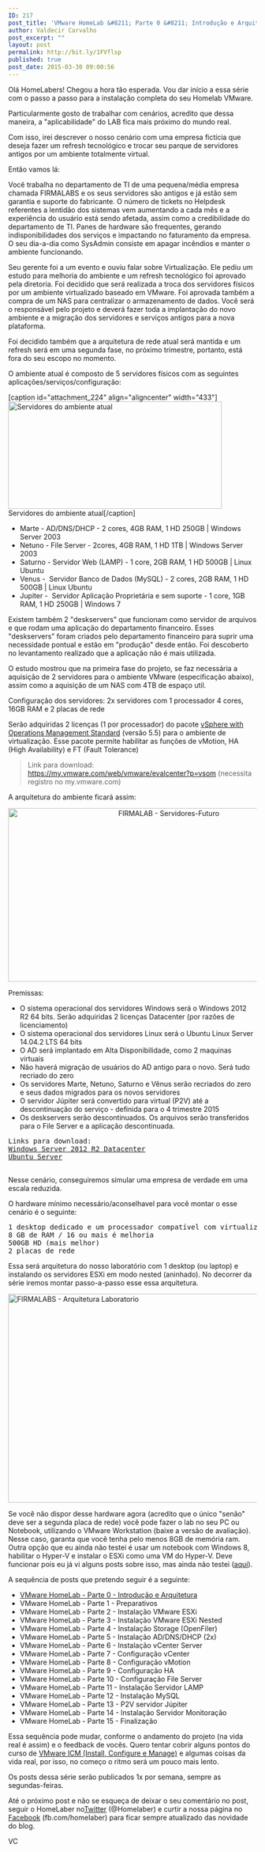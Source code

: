 ```yaml
---
ID: 217
post_title: 'VMware HomeLab &#8211; Parte 0 &#8211; Introdução e Arquitetura'
author: Valdecir Carvalho
post_excerpt: ""
layout: post
permalink: http://bit.ly/1FVflsp
published: true
post_date: 2015-03-30 09:00:56
---
```

Olá HomeLabers! Chegou a hora tão esperada. Vou dar início a essa série com o passo a passo para a instalação completa do seu Homelab VMware.

Particularmente gosto de trabalhar com cenários, acredito que dessa maneira, a "aplicabilidade" do LAB fica mais próximo do mundo real.

Com isso, irei descrever o nosso cenário com uma empresa fictícia que deseja fazer um refresh tecnológico e trocar seu parque de servidores antigos por um ambiente totalmente virtual.

Então vamos lá:

Você trabalha no departamento de TI de uma pequena/média empresa chamada FIRMALABS e os seus servidores são antigos e já estão sem garantia e suporte do fabricante. O número de tickets no Helpdesk referentes a lentidão dos sistemas vem aumentando a cada mês e a experiência do usuário está sendo afetada, assim como a credibilidade do departamento de TI. Panes de hardware são frequentes, gerando indisponibilidades dos serviços e impactando no faturamento da empresa. O seu dia-a-dia como SysAdmin consiste em apagar incêndios e manter o ambiente funcionando.

<!--more-->Seu gerente foi a um evento e ouviu falar sobre Virtualização. Ele pediu um estudo para melhoria do ambiente e um refresh tecnológico foi aprovado pela diretoria. Foi decidido que será realizada a troca dos servidores físicos por um ambiente virtualizado baseado em VMware. Foi aprovada também a compra de um NAS para centralizar o armazenamento de dados. Você será o responsável pelo projeto e deverá fazer toda a implantação do novo ambiente e a migração dos servidores e serviços antigos para a nova plataforma.

Foi decidido também que a arquitetura de rede atual será mantida e um refresh será em uma segunda fase, no próximo trimestre, portanto, está fora do seu escopo no momento.

O ambiente atual é composto de 5 servidores físicos com as seguintes aplicações/serviços/configuração:

[caption id="attachment_224" align="aligncenter" width="433"]<img class="wp-image-224 size-full" src="http://homelaber.com.br/site/wp-content/uploads/2015/03/FirmaLabs-Ambiente-Atual.jpg" alt="Servidores do ambiente atual" width="433" height="217" /> Servidores do ambiente atual[/caption]

<ul>
    <li>Marte - AD/DNS/DHCP - 2 cores, 4GB RAM, 1 HD 250GB | Windows Server 2003</li>
    <li>Netuno - File Server - 2cores, 4GB RAM, 1 HD 1TB | Windows Server 2003</li>
    <li>Saturno - Servidor Web (LAMP) - 1 core, 2GB RAM, 1 HD 500GB | Linux Ubuntu</li>
    <li>Venus -  Servidor Banco de Dados (MySQL) - 2 cores, 2GB RAM, 1 HD 500GB | Linux Ubuntu</li>
    <li>Jupiter -  Servidor Aplicação Proprietária e sem suporte - 1 core, 1GB RAM, 1 HD 250GB | Windows 7</li>
</ul>

Existem também 2 "deskservers" que funcionam como servidor de arquivos e que rodam uma aplicação do departamento financeiro. Esses "deskservers" foram criados pelo departamento financeiro para suprir uma necessidade pontual e estão em "produção" desde então. Foi descoberto no levantamento realizado que a aplicação não é mais utilizada.

O estudo mostrou que na primeira fase do projeto, se faz necessária a aquisição de 2 servidores para o ambiente VMware (especificação abaixo), assim como a aquisição de um NAS com 4TB de espaço util.

Configuração dos servidores: 2x servidores com 1 processador 4 cores, 16GB RAM e 2 placas de rede

Serão adquiridas 2 licenças (1 por processador) do pacote <a title="Features" href="http://www.vmware.com/br/products/vsphere-operations-management/features.html" target="_blank">vSphere with Operations Management Standard</a> (versão 5.5) para o ambiente de virtualização. Esse pacote permite habilitar as funções de vMotion, HA (High Availability) e FT (Fault Tolerance)

<blockquote>Link para download: <a href="https://my.vmware.com/web/vmware/evalcenter?p=vsom" target="_blank">https://my.vmware.com/web/vmware/evalcenter?p=vsom</a> (necessita registro no my.vmware.com)</blockquote>

A arquitetura do ambiente ficará assim:

<p style="text-align: center;"><img class="aligncenter size-full wp-image-229" src="http://homelaber.com.br/site/wp-content/uploads/2015/03/FIRMALAB-Servidores-Futuro.jpg" alt="FIRMALAB - Servidores-Futuro" width="635" height="351" /></p>

Premissas:

<ul>
    <li>O sistema operacional dos servidores Windows será o Windows 2012 R2 64 bits. Serão adquiridas 2 licenças Datacenter (por razões de licenciamento)</li>
    <li>O sistema operacional dos servidores Linux será o Ubuntu Linux Server 14.04.2 LTS 64 bits</li>
    <li>O AD será implantado em Alta Disponibilidade, como 2 maquinas virtuais</li>
    <li>Não haverá migração de usuários do AD antigo para o novo. Será tudo recriado do zero</li>
    <li>Os servidores Marte, Netuno, Saturno e Vênus serão recriados do zero e seus dados migrados para os novos servidores</li>
    <li>O servidor Júpiter será convertido para virtual (P2V) até a descontinuação do serviço - definida para o 4 trimestre 2015</li>
    <li>Os deskservers serão descontinuados. Os arquivos serão transferidos para o File Server e a aplicação descontinuada.</li>
</ul>

<pre>Links para download: 
<a href="http://www.microsoft.com/en-us/evalcenter/evaluate-windows-server-2012-r2" target="_blank">Windows Server 2012 R2 Datacenter</a> 
<a href="http://www.ubuntu.com/download/server" target="_blank">Ubuntu Server</a> 

</pre>

Nesse cenário, conseguiremos simular uma empresa de verdade em uma escala reduzida.

O hardware mínimo necessário/aconselhavel para você montar o esse cenário é o seguinte:

<pre>1 desktop dedicado e um processador compatível com virtualização
8 GB de RAM / 16 ou mais é melhoria
500GB HD (mais melhor)
2 placas de rede</pre>

Essa será arquitetura do nosso laboratório com 1 desktop (ou laptop) e instalando os servidores ESXi em modo nested (aninhado). No decorrer da série iremos montar passo-a-passo esse essa arquitetura.

<img class="aligncenter size-full wp-image-228" src="http://homelaber.com.br/site/wp-content/uploads/2015/03/FIRMALABS-Arquitetura-Laboratorio.jpg" alt="FIRMALABS - Arquitetura Laboratorio" width="689" height="422" />

Se você não dispor desse hardware agora (acredito que o único "senão" deve ser a segunda placa de rede) você pode fazer o lab no seu PC ou Notebook, utilizando o VMware Workstation (baixe a versão de avaliação). Nesse caso, garanta que você tenha pelo menos 8GB de memória ram. Outra opção que eu ainda não testei é usar um notebook com Windows 8, habilitar o Hyper-V e instalar o ESXi como uma VM do Hyper-V. Deve funcionar pois eu já vi alguns posts sobre isso, mas ainda não testei (<a href="https://bitly.com/%20http://blog.myvirtualvision.com/2013/04/03/vmware-vsphere-nested/">aqui</a>).

A sequência de posts que pretendo seguir é a seguinte:

<ul>
    <li><a title="VMware HomeLab – Parte 0 – Introdução e Arquitetura" href="http://homelaber.com.br/vmware-homelab-parte-0-introducao-e-arquitetura/">VMware HomeLab - Parte 0 - Introdução e Arquitetura</a></li>
    <li>VMware HomeLab - Parte 1 - Preparativos</li>
    <li>VMware HomeLab - Parte 2 - Instalação VMware ESXi</li>
    <li>VMware HomeLab - Parte 3 - Instalação VMware ESXi Nested</li>
    <li>VMware HomeLab - Parte 4 - Instalação Storage (OpenFiler)</li>
    <li>VMware HomeLab - Parte 5 - Instalação AD/DNS/DHCP (2x)</li>
    <li>VMware HomeLab - Parte 6 - Instalação vCenter Server</li>
    <li>VMware HomeLab - Parte 7 - Configuração vCenter</li>
    <li>VMware HomeLab - Parte 8 - Configuração vMotion</li>
    <li>VMware HomeLab - Parte 9 - Configuração HA</li>
    <li>VMware HomeLab - Parte 10 - Configuração File Server</li>
    <li>VMware HomeLab - Parte 11 - Instalação Servidor LAMP</li>
    <li>VMware HomeLab - Parte 12 - Instalação MySQL</li>
    <li>VMware HomeLab - Parte 13 - P2V servidor Júpiter</li>
    <li>VMware HomeLab - Parte 14 - Instalação Servidor Monitoração</li>
    <li>VMware HomeLab - Parte 15 - Finalização</li>
</ul>

Essa sequência pode mudar, conforme o andamento do projeto (na vida real é assim) e o feedback de vocês. Quero tentar cobrir alguns pontos do curso de <a href="https://mylearn.vmware.com/descriptions/EDU_DATASHEET_vSphereInstallConfigureManage_V551.pdf">VMware ICM (Install, Configure e Manage)</a> e algumas coisas da vida real, por isso, no começo o ritmo será um pouco mais lento.

Os posts dessa série serão publicados 1x por semana, sempre as segundas-feiras.

Até o próximo post e não se esqueça de deixar o seu comentário no post, seguir o HomeLaber no<a title="@Homelaber" href="https://twitter.com/homelaber" target="_blank">Twitter</a> (@Homelaber) e curtir a nossa página no <a title="Facebook HomeLaber Brasil" href="https://www.facebook.com/homelaber" target="_blank">Facebook</a> (fb.com/homelaber) para ficar sempre atualizado das novidade do blog.

VC